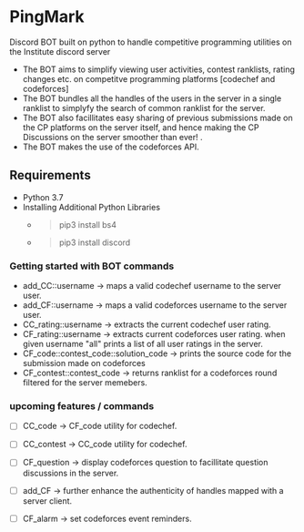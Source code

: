 # PingMark
Discord BOT built on python to handle competitive programming utilities on the Institute discord server 
- The BOT aims to simplify viewing user activities, contest ranklists, rating changes etc. on competitve programming platforms [codechef and codeforces]
- The BOT bundles all the handles of the users in the server in a single ranklist to simplyfy the search of common ranklist for the server.
- The BOT also facillitates easy sharing of previous submissions made on the CP platforms on the server itself, and hence making the CP Discussions on the server smoother than ever! .
- The BOT makes the use of the codeforces API.

## Requirements

- Python 3.7
- Installing Additional Python Libraries
	-	> pip3 install bs4
	-	> pip3 install discord

### Getting started with BOT commands
 - add_CC::username -> maps a valid codechef username to the server user.
 - add_CF::username -> maps a valid codeforces username to the server user.
 - CC_rating::username -> extracts the current codechef user rating.
 - CF_rating::username -> extracts current codeforces user rating. when given username "all" prints a list of all user ratings in the server.
 - CF_code::contest_code::solution_code -> prints the source code for the submission made on codeforces
 - CF_contest::contest_code -> returns ranklist for a codeforces round filtered for the server memebers.

### upcoming features / commands
 - [ ] CC_code -> CF_code utility for codechef.
 - [ ] CC_contest -> CC_code utility for codechef.
 - [ ] CF_question -> display codeforces question to facillitate question discussions in the server.
 - [ ] add_CF -> further enhance the authenticity of handles mapped with a server client.
 - [ ] CF_alarm -> set codeforces event reminders.




